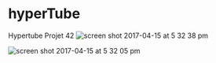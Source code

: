 # hyperTube
Hypertube Projet 42
![screen shot 2017-04-15 at 5 32 38 pm](https://cloud.githubusercontent.com/assets/14262386/25064779/d123bf94-2201-11e7-9718-51459972a925.png)

![screen shot 2017-04-15 at 5 32 05 pm](https://cloud.githubusercontent.com/assets/14262386/25064784/f1317b78-2201-11e7-9b4a-6b905b5b76b0.png)
